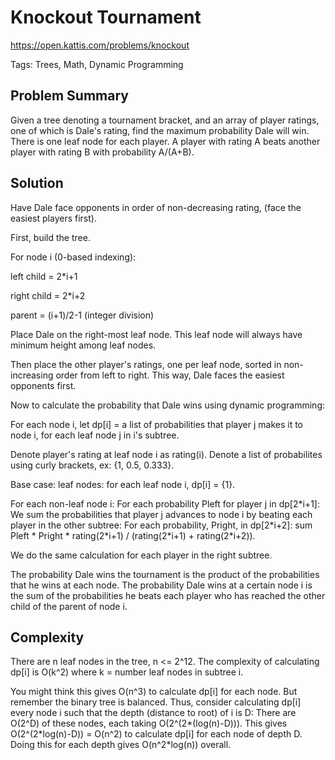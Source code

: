 # Knockout Tournament
https://open.kattis.com/problems/knockout

Tags: Trees, Math, Dynamic Programming

## Problem Summary

Given a tree denoting a tournament bracket, and an array of player ratings, one
of which is Dale's rating, find the maximum probability Dale will win. There is
one leaf node for each player. A player with rating A beats another player with
rating B with probability A/(A+B).

## Solution

Have Dale face opponents in order of non-decreasing rating, (face the easiest
players first).

First, build the tree.

For node i (0-based indexing):

left child = 2\*i+1

right child = 2\*i+2

parent = (i+1)/2-1 (integer division)

Place Dale on the right-most leaf node. This leaf node will always have minimum
height among leaf nodes.

Then place the other player's ratings, one per leaf node, sorted in
non-increasing order from left to right. This way, Dale faces the easiest
opponents first.

Now to calculate the probability that Dale wins using dynamic programming:

For each node i, let dp[i] = a list of probabilities that player j makes it to
node i, for each leaf node j in i's subtree.

Denote player's rating at leaf node i as rating(i).
Denote a list of probabilites using curly brackets, ex: {1, 0.5, 0.333}.

Base case: leaf nodes: for each leaf node i, dp[i] = {1}.

For each non-leaf node i:
For each probability Pleft for player j in dp[2\*i+1]:
We sum the probabilities that player j advances to node i by beating each player
in the other subtree:
For each probability, Pright, in dp[2\*i+2]:
sum Pleft \* Pright \* rating(2\*i+1) / (rating(2\*i+1) + rating(2\*i+2)).

We do the same calculation for each player in the right subtree.

The probability Dale wins the tournament is the product of the probabilities
that he wins at each node. The probability Dale wins at a certain node i is the
sum of the probabilities he beats each player who has reached the other child of
the parent of node i.

## Complexity

There are n leaf nodes in the tree, n <= 2^12. The complexity of calculating
dp[i] is O(k^2) where k = number leaf nodes in subtree i.

You might think this gives O(n^3) to calculate dp[i] for each node. But remember
the binary tree is balanced. Thus, consider calculating dp[i] every node i such
that the depth (distance to root) of i is D: There are O(2^D) of these nodes,
each taking O(2^(2\*(log(n)-D))). This gives O(2^(2\*log(n)-D)) = O(n^2) to
calculate dp[i] for each node of depth D. Doing this for each depth gives
O(n^2\*log(n)) overall.
















